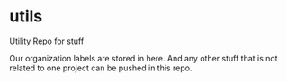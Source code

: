 utils
=====

Utility Repo for stuff

Our organization labels are stored in here. And any other stuff that is not related to one project can be pushed in this repo.
